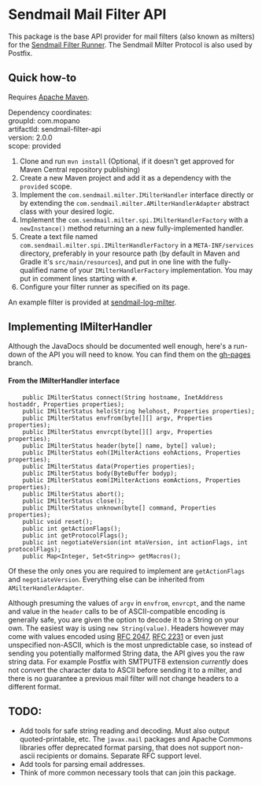 # Sendmail Mail Filter API

This package is the base API provider for mail filters (also known as milters) for the
 [Sendmail Filter Runner](https://www.github.com/mopano/sendmail-filter-runner).
 The Sendmail Milter Protocol is also used by Postfix.

## Quick how-to

Requires [Apache Maven](https://maven.apache.org).

Dependency coordinates:  
groupId: com.mopano  
artifactId: sendmail-filter-api  
version: 2.0.0  
scope: provided


1. Clone and run `mvn install` (Optional, if it doesn't get approved for Maven Central repository publishing)
2. Create a new Maven project and add it as a dependency with the `provided` scope.
3. Implement the `com.sendmail.milter.IMilterHandler` interface directly or by extending the
 `com.sendmail.milter.AMilterHandlerAdapter` abstract class with your desired logic.
4. Implement the `com.sendmail.milter.spi.IMilterHandlerFactory` with a `newInstance()` method
returning an a new fully-implemented handler.
5. Create a text file named `com.sendmail.milter.spi.IMilterHandlerFactory` in a `META-INF/services`
directory, preferably in your resource path (by default in Maven and Gradle it's `src/main/resources`),
and put in one line with the fully-qualified name of your `IMilterHandlerFactory` implementation.
You may put in comment lines starting with `#`.
6. Configure your filter runner as specified on its page.

An example filter is provided at [sendmail-log-milter](https://github.com/mopano/sendmail-log-milter).

## Implementing IMilterHandler

Although the JavaDocs should be documented well enough, here's a run-down of the API you will need to know.
You can find them on the [gh-pages](https://mopano.github.io/sendmail-filter-api) branch.

#### From the IMilterHandler interface

```
    public IMilterStatus connect(String hostname, InetAddress hostaddr, Properties properties);
    public IMilterStatus helo(String helohost, Properties properties);
    public IMilterStatus envfrom(byte[][] argv, Properties properties);
    public IMilterStatus envrcpt(byte[][] argv, Properties properties);
    public IMilterStatus header(byte[] name, byte[] value);
    public IMilterStatus eoh(IMilterActions eohActions, Properties properties);
    public IMilterStatus data(Properties properties);
    public IMilterStatus body(ByteBuffer bodyp);
    public IMilterStatus eom(IMilterActions eomActions, Properties properties);
    public IMilterStatus abort();
    public IMilterStatus close();
    public IMilterStatus unknown(byte[] command, Properties properties);
    public void reset();
    public int getActionFlags();
    public int getProtocolFlags();
    public int negotiateVersion(int mtaVersion, int actionFlags, int protocolFlags);
    public Map<Integer, Set<String>> getMacros();
```

Of these the only ones you are required to implement are `getActionFlags` and `negotiateVersion`.
Everything else can be inherited from `AMilterHandlerAdapter`.

Although presuming the values of `argv` in `envfrom`, `envrcpt`, and the name and value in the `header`
calls to be of ASCII-compatible encoding is generally safe, you are given the option to decode it to a
String on your own. The easiest way is using `new String(value)`. Headers however may come with values
encoded using [RFC 2047](https://tools.ietf.org/html/rfc2047),
[RFC 2231](https://tools.ietf.org/html/rfc2231) or even just unspecified non-ASCII, which
is the most unpredictable case, so instead of sending you potentially malformed String data, the API
gives you the raw string data. For example Postfix with SMTPUTF8 extension *currently* does not convert
the character data to ASCII before sending it to a milter, and there is no guarantee a previous mail
filter will not change headers to a different format.

## TODO:

 * Add tools for safe string reading and decoding. Must also output quoted-printable, etc.
The `javax.mail` packages and Apache Commons libraries offer deprecated format parsing, that does not
support non-ascii recipients or domains. Separate RFC support level.
 * Add tools for parsing email addresses.
 * Think of more common necessary tools that can join this package.
